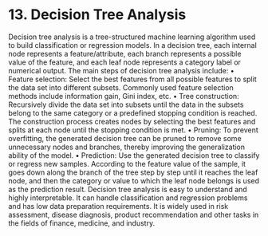 # 13. Decision Tree Analysis

Decision tree analysis is a tree-structured machine learning algorithm used to build classification or regression models. In a decision tree, each internal node represents a feature/attribute, each branch represents a possible value of the feature, and each leaf node represents a category label or numerical output.
The main steps of decision tree analysis include:
• Feature selection: Select the best features from all possible features to split the data set into different subsets. Commonly used feature selection methods include information gain, Gini index, etc.
• Tree construction: Recursively divide the data set into subsets until the data in the subsets belong to the same category or a predefined stopping condition is reached. The construction process creates nodes by selecting the best features and splits at each node until the stopping condition is met.
• Pruning: To prevent overfitting, the generated decision tree can be pruned to remove some unnecessary nodes and branches, thereby improving the generalization ability of the model.
• Prediction: Use the generated decision tree to classify or regress new samples. According to the feature value of the sample, it goes down along the branch of the tree step by step until it reaches the leaf node, and then the category or value to which the leaf node belongs is used as the prediction result.
Decision tree analysis is easy to understand and highly interpretable. It can handle classification and regression problems and has low data preparation requirements. It is widely used in risk assessment, disease diagnosis, product recommendation and other tasks in the fields of finance, medicine, and industry.